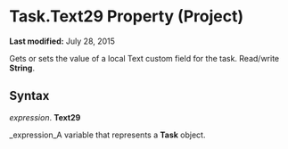 
# Task.Text29 Property (Project)

 **Last modified:** July 28, 2015

Gets or sets the value of a local Text custom field for the task. Read/write  **String**.

## Syntax

 _expression_. **Text29**

 _expression_A variable that represents a  **Task** object.

